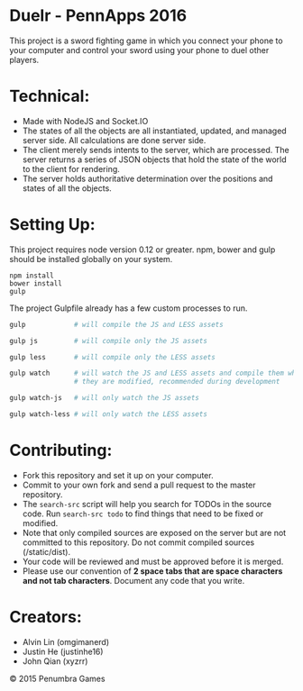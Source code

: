 # Duelr - PennApps 2016

This project is a sword fighting game in which you connect your phone to your computer and control your
sword using your phone to duel other players.

# Technical:
  - Made with NodeJS and Socket.IO
  - The states of all the objects are all instantiated, updated, and managed
  server side. All calculations are done server side.
  - The client merely sends intents to the server, which are processed. The
  server returns a series of JSON objects that hold the state of the world to
  the client for rendering.
  - The server holds authoritative determination over the positions and states
  of all the objects.

# Setting Up:
  This project requires node version 0.12 or greater.
  npm, bower and gulp should be installed globally on your system.
  ```
  npm install
  bower install
  gulp
  ```
  The project Gulpfile already has a few custom processes to run.
  ```bash
  gulp            # will compile the JS and LESS assets

  gulp js         # will compile only the JS assets

  gulp less       # will compile only the LESS assets

  gulp watch      # will watch the JS and LESS assets and compile them when
                  # they are modified, recommended during development

  gulp watch-js   # will only watch the JS assets

  gulp watch-less # will only watch the LESS assets
  ```

# Contributing:
  - Fork this repository and set it up on your computer.
  - Commit to your own fork and send a pull request to the master repository.
  - The `search-src` script will help you search for TODOs in the source code.
  Run `search-src todo` to find things that need to be fixed or modified.
  - Note that only compiled sources are exposed on the server but are not
  committed to this repository. Do not commit compiled sources (/static/dist).
  - Your code will be reviewed and must be approved before it is merged.
  - Please use our convention of **2 space tabs that are space characters and
  not tab characters**. Document any code that you write.

# Creators:
  - Alvin Lin (omgimanerd)
  - Justin He (justinhe16)
  - John Qian (xyzrr)

&copy; 2015 Penumbra Games
